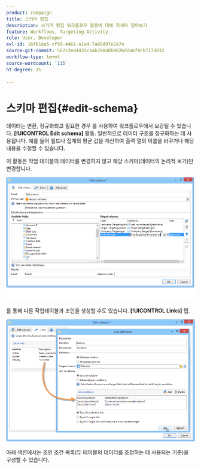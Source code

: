 ```yaml
---
product: campaign
title: 스키마 편집
description: 스키마 편집 워크플로우 활동에 대해 자세히 알아보기
feature: Workflows, Targeting Activity
role: User, Developer
exl-id: 16fb1aa5-cf99-4461-a1a4-7a68d97e2a74
source-git-commit: 567c2e84433caab708ddb9026dda6f9cb717d032
workflow-type: tm+mt
source-wordcount: '115'
ht-degree: 3%

---
```


# 스키마 편집{#edit-schema}



데이터는 변환, 정규화되고 필요한 경우 를 사용하여 워크플로우에서 보강될 수 있습니다. **[!UICONTROL Edit schema]** 활동. 일반적으로 데이터 구조를 정규화하는 데 사용됩니다. 예를 들어 필드나 집계의 평균 값을 계산하여 출력 열의 이름을 바꾸거나 해당 내용을 수정할 수 있습니다.

이 활동은 작업 테이블의 데이터를 변경하지 않고 해당 스키마(데이터의 논리적 보기)만 변경합니다.

![](assets/wf_manipulation_box.png)

를 통해 다른 작업테이블과 조인을 생성할 수도 있습니다. **[!UICONTROL Links]** 탭.

![](assets/wf_manipulation_box_link_tab.png)

아래 섹션에서는 조인 조건 목록(두 테이블의 데이터를 조정하는 데 사용되는 기준)을 구성할 수 있습니다.
